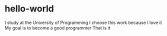 # hello-world
I study at the University of Programming 
I choose this work because I love it
My goal is to become a good programmer
That is it
